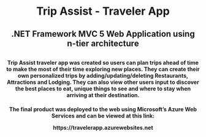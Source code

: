 <h1 align="center">Trip Assist - Traveler App</h1>
<h2 align="center"> .NET Framework MVC 5 Web Application using n-tier architecture<h2> 

<h4 align="center">Trip Assist traveler app was created so users can plan trips ahead of time to make the most of their time exploring new places. 
They can create their own personalized trips by adding/updating/deleting Restaurants, Attractions and Lodging. They can also view 
other users input to discover the best places to eat, unique things to see and where to stay when arriving at their destination.<h4>

<p align="center">The final product was deployed to the web using Microsoft’s Azure Web Services and can be viewed at this link:<p>
  <div align="center"> https://travelerapp.azurewebsites.net <div>
      
